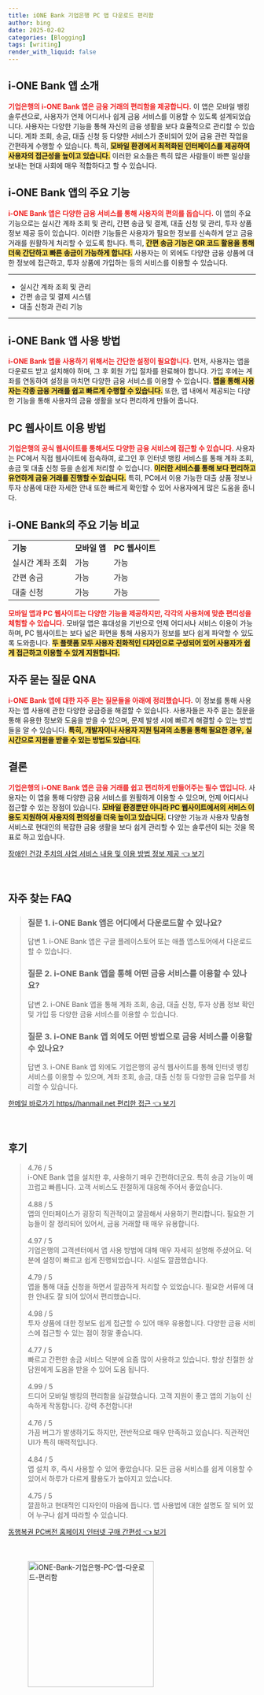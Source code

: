 ```yaml
---
title: iONE Bank 기업은행 PC 앱 다운로드 편리함
author: bing
date: 2025-02-02
categories: [Blogging]
tags: [writing]
render_with_liquid: false
---
```



<h2 id='i-ONE_Bank_앱_소개'>i-ONE Bank 앱 소개</h2>

<p><b><span style="color: #ee2323;">기업은행의 i-ONE Bank 앱은 금융 거래의 편리함을 제공합니다.</span></b> 이 앱은 모바일 뱅킹 솔루션으로, 사용자가 언제 어디서나 쉽게 금융 서비스를 이용할 수 있도록 설계되었습니다. 사용자는 다양한 기능을 통해 자신의 금융 생활을 보다 효율적으로 관리할 수 있습니다. 계좌 조회, 송금, 대출 신청 등 다양한 서비스가 준비되어 있어 금융 관련 작업을 간편하게 수행할 수 있습니다. 특히, <b><span style="background-color: #ffe066;">모바일 환경에서 최적화된 인터페이스를 제공하여 사용자의 접근성을 높이고 있습니다.</span></b> 이러한 요소들은 특히 많은 사람들이 바쁜 일상을 보내는 현대 사회에 매우 적합하다고 할 수 있습니다.</p>

<h2 id='i-ONE_Bank_앱의_주요_기능'>i-ONE Bank 앱의 주요 기능</h2>

<p><b><span style="color: #ee2323;">i-ONE Bank 앱은 다양한 금융 서비스를 통해 사용자의 편의를 돕습니다.</span></b> 이 앱의 주요 기능으로는 실시간 계좌 조회 및 관리, 간편 송금 및 결제, 대출 신청 및 관리, 투자 상품 정보 제공 등이 있습니다. 이러한 기능들은 사용자가 필요한 정보를 신속하게 얻고 금융 거래를 원활하게 처리할 수 있도록 합니다. 특히, <b><span style="background-color: #ffe066;">간편 송금 기능은 QR 코드 활용을 통해 더욱 간단하고 빠른 송금이 가능하게 합니다.</span></b> 사용자는 이 외에도 다양한 금융 상품에 대한 정보에 접근하고, 투자 상품에 가입하는 등의 서비스를 이용할 수 있습니다.</p>

<hr />

<ul>
    <li>실시간 계좌 조회 및 관리</li>
    <li>간편 송금 및 결제 시스템</li>
    <li>대출 신청과 관리 기능</li>
</ul>

<hr />

<h2 id='i-ONE_Bank_앱_사용_방법'>i-ONE Bank 앱 사용 방법</h2>

<p><b><span style="color: #ee2323;">i-ONE Bank 앱을 사용하기 위해서는 간단한 설정이 필요합니다.</span></b> 먼저, 사용자는 앱을 다운로드 받고 설치해야 하며, 그 후 회원 가입 절차를 완료해야 합니다. 가입 후에는 계좌를 연동하여 설정을 마치면 다양한 금융 서비스를 이용할 수 있습니다. <b><span style="background-color: #ffe066;">앱을 통해 사용자는 각종 금융 거래를 쉽고 빠르게 수행할 수 있습니다.</span></b> 또한, 앱 내에서 제공되는 다양한 기능을 통해 사용자의 금융 생활을 보다 편리하게 만들어 줍니다.</p>

<h2 id='PC_웹사이트_이용_방법'>PC 웹사이트 이용 방법</h2>

<p><b><span style="color: #ee2323;">기업은행의 공식 웹사이트를 통해서도 다양한 금융 서비스에 접근할 수 있습니다.</span></b> 사용자는 PC에서 직접 웹사이트에 접속하여, 로그인 후 인터넷 뱅킹 서비스를 통해 계좌 조회, 송금 및 대출 신청 등을 손쉽게 처리할 수 있습니다. <b><span style="background-color: #ffe066;">이러한 서비스를 통해 보다 편리하고 유연하게 금융 거래를 진행할 수 있습니다.</span></b> 특히, PC에서 이용 가능한 대출 상품 정보나 투자 상품에 대한 자세한 안내 또한 빠르게 확인할 수 있어 사용자에게 많은 도움을 줍니다.</p>

<h2 id='i-ONE_Bank의_주요_기능_비교'>i-ONE Bank의 주요 기능 비교</h2>

<table>
    <tr>
        <td><b>기능</b></td>
        <td><b>모바일 앱</b></td>
        <td><b>PC 웹사이트</b></td>
    </tr>
    <tr>
        <td>실시간 계좌 조회</td>
        <td>가능</td>
        <td>가능</td>
    </tr>
    <tr>
        <td>간편 송금</td>
        <td>가능</td>
        <td>가능</td>
    </tr>
    <tr>
        <td>대출 신청</td>
        <td>가능</td>
        <td>가능</td>
    </tr>
</table>

<p><b><span style="color: #ee2323;">모바일 앱과 PC 웹사이트는 다양한 기능을 제공하지만, 각각의 사용처에 맞춘 편리성을 체험할 수 있습니다.</span></b> 모바일 앱은 휴대성을 기반으로 언제 어디서나 서비스 이용이 가능하며, PC 웹사이트는 보다 넓은 화면을 통해 사용자가 정보를 보다 쉽게 파악할 수 있도록 도와줍니다. <b><span style="background-color: #ffe066;">두 플랫폼 모두 사용자 친화적인 디자인으로 구성되어 있어 사용자가 쉽게 접근하고 이용할 수 있게 지원합니다.</span></b></p>

<h2 id='자주_묻는_질문_QNA'>자주 묻는 질문 QNA</h2>

<p><b><span style="color: #ee2323;">i-ONE Bank 앱에 대한 자주 묻는 질문들을 아래에 정리했습니다.</span></b> 이 정보를 통해 사용자는 앱 사용에 관한 다양한 궁금증을 해결할 수 있습니다. 사용자들은 자주 묻는 질문을 통해 유용한 정보와 도움을 받을 수 있으며, 문제 발생 시에 빠르게 해결할 수 있는 방법들을 알 수 있습니다. <b><span style="background-color: #ffe066;">특히, 개발자이나 사용자 지원 팀과의 소통을 통해 필요한 경우, 실시간으로 지원을 받을 수 있는 방법도 있습니다.</span></b></p>

<h2 id='결론'>결론</h2>

<p><b><span style="color: #ee2323;">기업은행의 i-ONE Bank 앱은 금융 거래를 쉽고 편리하게 만들어주는 필수 앱입니다.</span></b> 사용자는 이 앱을 통해 다양한 금융 서비스를 원활하게 이용할 수 있으며, 언제 어디서나 접근할 수 있는 장점이 있습니다. <b><span style="background-color: #ffe066;">모바일 환경뿐만 아니라 PC 웹사이트에서의 서비스 이용도 지원하여 사용자의 편의성을 더욱 높이고 있습니다.</span></b> 다양한 기능과 사용자 맞춤형 서비스로 현대인의 복잡한 금융 생활을 보다 쉽게 관리할 수 있는 솔루션이 되는 것을 목표로 하고 있습니다.</p>


<p><a class="click-button" title="장애인 건강 주치의 사업 서비스 내용 및 이용 방법 정보 제공" href="https://adkhouse.github.io/posts/%EC%9E%A5%EC%95%A0%EC%9D%B8-%EA%B1%B4%EA%B0%95-%EC%A3%BC%EC%B9%98%EC%9D%98-%EC%82%AC%EC%97%85-%EC%84%9C%EB%B9%84%EC%8A%A4-%EB%82%B4%EC%9A%A9-%EB%B0%8F-%EC%9D%B4%EC%9A%A9-%EB%B0%A9%EB%B2%95-%EC%A0%95%EB%B3%B4-%EC%A0%9C%EA%B3%B5/" rel="dofollow">장애인 건강 주치의 사업 서비스 내용 및 이용 방법 정보 제공 👈 보기</a></p><br>
<h2 id='자주_찾는_FAQ'>자주 찾는 FAQ</h2>
<div itemscope="" itemtype="https://schema.org/FAQPage"> 
<blockquote> 
<div itemscope="" itemprop="mainEntity" itemtype="https://schema.org/Question"> 
<h3 itemprop="name">질문 1. i-ONE Bank 앱은 어디에서 다운로드할 수 있나요?</h3> 
<div itemscope="" itemprop="acceptedAnswer" itemtype="https://schema.org/Answer"> 
<span itemprop="text"> 
<p>답변 1. i-ONE Bank 앱은 구글 플레이스토어 또는 애플 앱스토어에서 다운로드할 수 있습니다.</p> 
</span> 
</div> 
</div> 

<div itemscope="" itemprop="mainEntity" itemtype="https://schema.org/Question"> 
<h3 itemprop="name">질문 2. i-ONE Bank 앱을 통해 어떤 금융 서비스를 이용할 수 있나요?</h3> 
<div itemscope="" itemprop="acceptedAnswer" itemtype="https://schema.org/Answer"> 
<span itemprop="text"> 
<p>답변 2. i-ONE Bank 앱을 통해 계좌 조회, 송금, 대출 신청, 투자 상품 정보 확인 및 가입 등 다양한 금융 서비스를 이용할 수 있습니다.</p> 
</span> 
</div> 
</div> 

<div itemscope="" itemprop="mainEntity" itemtype="https://schema.org/Question"> 
<h3 itemprop="name">질문 3. i-ONE Bank 앱 외에도 어떤 방법으로 금융 서비스를 이용할 수 있나요?</h3> 
<div itemscope="" itemprop="acceptedAnswer" itemtype="https://schema.org/Answer"> 
<span itemprop="text"> 
<p>답변 3. i-ONE Bank 앱 외에도 기업은행의 공식 웹사이트를 통해 인터넷 뱅킹 서비스를 이용할 수 있으며, 계좌 조회, 송금, 대출 신청 등 다양한 금융 업무를 처리할 수 있습니다.</p> 
</span> 
</div> 
</div> 
</blockquote> 
</div>
<p><a class="click-button" title="한메일 바로가기 https//hanmail.net 편리한 접근" href="https://adkhouse.github.io/posts/%ED%95%9C%EB%A9%94%EC%9D%BC-%EB%B0%94%EB%A1%9C%EA%B0%80%EA%B8%B0-httpshanmail.net-%ED%8E%B8%EB%A6%AC%ED%95%9C-%EC%A0%91%EA%B7%BC/" rel="dofollow">한메일 바로가기 https//hanmail.net 편리한 접근 👈 보기</a></p><br>
<h2 id='후기'>후기</h2>
<div itemscope itemtype="https://schema.org/Product">
  <blockquote>
  <div itemprop="review" itemscope itemtype="https://schema.org/Review">
      <div itemprop="reviewRating" itemscope itemtype="https://schema.org/Rating"> <span itemprop="ratingValue">4.76</span> / <span itemprop="bestRating">5</span> </div>
      <span itemprop="reviewBody">i-ONE Bank 앱을 설치한 후, 사용하기 매우 간편하더군요. 특히 송금 기능이 매끄럽고 빠릅니다. 고객 서비스도 친절하게 대응해 주어서 좋았습니다.</span>
  </div>
  <br>
  <div itemprop="review" itemscope itemtype="https://schema.org/Review">
      <div itemprop="reviewRating" itemscope itemtype="https://schema.org/Rating"> <span itemprop="ratingValue">4.88</span> / <span itemprop="bestRating">5</span> </div>
      <span itemprop="reviewBody">앱의 인터페이스가 굉장히 직관적이고 깔끔해서 사용하기 편리합니다. 필요한 기능들이 잘 정리되어 있어서, 금융 거래할 때 매우 유용합니다.</span>
  </div>
  <br>
  <div itemprop="review" itemscope itemtype="https://schema.org/Review">
      <div itemprop="reviewRating" itemscope itemtype="https://schema.org/Rating"> <span itemprop="ratingValue">4.97</span> / <span itemprop="bestRating">5</span> </div>
      <span itemprop="reviewBody">기업은행의 고객센터에서 앱 사용 방법에 대해 매우 자세히 설명해 주셨어요. 덕분에 설정이 빠르고 쉽게 진행되었습니다. 시설도 깔끔했습니다.</span>
  </div>
  <br>
  <div itemprop="review" itemscope itemtype="https://schema.org/Review">
      <div itemprop="reviewRating" itemscope itemtype="https://schema.org/Rating"> <span itemprop="ratingValue">4.79</span> / <span itemprop="bestRating">5</span> </div>
      <span itemprop="reviewBody">앱을 통해 대출 신청을 하면서 깔끔하게 처리할 수 있었습니다. 필요한 서류에 대한 안내도 잘 되어 있어서 편리했습니다.</span>
  </div>
  <br>
  <div itemprop="review" itemscope itemtype="https://schema.org/Review">
      <div itemprop="reviewRating" itemscope itemtype="https://schema.org/Rating"> <span itemprop="ratingValue">4.98</span> / <span itemprop="bestRating">5</span> </div>
      <span itemprop="reviewBody">투자 상품에 대한 정보도 쉽게 접근할 수 있어 매우 유용합니다. 다양한 금융 서비스에 접근할 수 있는 점이 정말 좋습니다.</span>
  </div>
  <br>
  <div itemprop="review" itemscope itemtype="https://schema.org/Review">
      <div itemprop="reviewRating" itemscope itemtype="https://schema.org/Rating"> <span itemprop="ratingValue">4.77</span> / <span itemprop="bestRating">5</span> </div>
      <span itemprop="reviewBody">빠르고 간편한 송금 서비스 덕분에 요즘 많이 사용하고 있습니다. 항상 친절한 상담원에게 도움을 받을 수 있어 도움 됩니다.</span>
  </div>
  <br>
  <div itemprop="review" itemscope itemtype="https://schema.org/Review">
      <div itemprop="reviewRating" itemscope itemtype="https://schema.org/Rating"> <span itemprop="ratingValue">4.99</span> / <span itemprop="bestRating">5</span> </div>
      <span itemprop="reviewBody">드디어 모바일 뱅킹의 편리함을 실감했습니다. 고객 지원이 좋고 앱의 기능이 신속하게 작동합니다. 강력 추천합니다!</span>
  </div>
  <br>
  <div itemprop="review" itemscope itemtype="https://schema.org/Review">
      <div itemprop="reviewRating" itemscope itemtype="https://schema.org/Rating"> <span itemprop="ratingValue">4.76</span> / <span itemprop="bestRating">5</span> </div>
      <span itemprop="reviewBody">가끔 버그가 발생하기도 하지만, 전반적으로 매우 만족하고 있습니다. 직관적인 UI가 특히 매력적입니다.</span>
  </div>
  <br>
  <div itemprop="review" itemscope itemtype="https://schema.org/Review">
      <div itemprop="reviewRating" itemscope itemtype="https://schema.org/Rating"> <span itemprop="ratingValue">4.84</span> / <span itemprop="bestRating">5</span> </div>
      <span itemprop="reviewBody">앱 설치 후, 즉시 사용할 수 있어 좋았습니다. 모든 금융 서비스를 쉽게 이용할 수 있어서 하루가 다르게 활용도가 높아지고 있습니다.</span>
  </div>
  <br>
  <div itemprop="review" itemscope itemtype="https://schema.org/Review">
      <div itemprop="reviewRating" itemscope itemtype="https://schema.org/Rating"> <span itemprop="ratingValue">4.75</span> / <span itemprop="bestRating">5</span> </div>
      <span itemprop="reviewBody">깔끔하고 현대적인 디자인이 마음에 듭니다. 앱 사용법에 대한 설명도 잘 되어 있어 누구나 쉽게 따라할 수 있습니다.</span>
  </div>
  </blockquote>
</div>
<p><a class="click-button" title="동행복권 PC버전 홈페이지 인터넷 구매 간편성" href="https://adkhouse.github.io/posts/%EB%8F%99%ED%96%89%EB%B3%B5%EA%B6%8C-PC%EB%B2%84%EC%A0%84-%ED%99%88%ED%8E%98%EC%9D%B4%EC%A7%80-%EC%9D%B8%ED%84%B0%EB%84%B7-%EA%B5%AC%EB%A7%A4-%EA%B0%84%ED%8E%B8%EC%84%B1/" rel="dofollow">동행복권 PC버전 홈페이지 인터넷 구매 간편성 👈 보기</a></p><br>
<figure class="image"><img src="https://adkhouse.github.io/assets/img/thumbnail/iONE-Bank-기업은행-PC-앱-다운로드-편리함.webp" alt="iONE-Bank-기업은행-PC-앱-다운로드-편리함" width="256" height="256"></figure>
